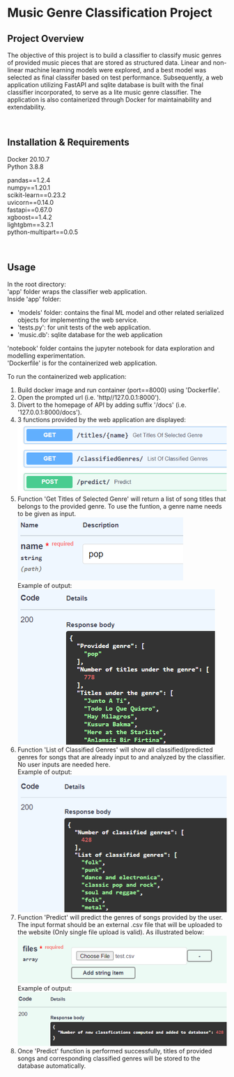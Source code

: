 # Music Genre Classification Project

## Project Overview
The objective of this project is to build a classifier to classify music genres of provided music pieces that are stored as structured data. Linear and non-linear machine learning models were explored, and a best model was selected as final classifer based on test performance. Subsequently, a web application utilizing FastAPI and sqlite database is built with the final classifier incorporated, to serve as a lite music genre classifier. The application is also containerized through Docker for maintainability and extendability.

<br />

## Installation & Requirements
Docker 20.10.7 <br />
Python 3.8.8

pandas==1.2.4<br />
numpy==1.20.1<br />
scikit-learn==0.23.2<br />
uvicorn==0.14.0<br />
fastapi==0.67.0<br />
xgboost==1.4.2<br />
lightgbm==3.2.1<br />
python-multipart==0.0.5

<br />

## Usage
In the root directory:<br /> 
'app' folder wraps the classifier web application.<br /> 
Inside 'app' folder:
* 'models' folder:  contains the final ML model and other related serialized objects for implementing the web service.
* 'tests.py': for unit tests of the web application.
* 'music.db': sqlite database for the web application<br /> 

'notebook' folder contains the jupyter notebook for data exploration and modelling experimentation.<br /> 
'Dockerfile' is for the containerized web application.<br /> 


To run the containerized web application:<br /> 
1. Build docker image and run container (port==8000) using 'Dockerfile'.
2. Open the prompted url (i.e. 'http//127.0.0.1:8000').
3. Divert to the homepage of API by adding suffix '/docs' (i.e. '127.0.0.1:8000/docs').
4. 3 functions provided by the web application are displayed:<br />![a](./others/screenshots/im1.png)<br />
5. Function 'Get Titles of Selected Genre' will return a list of song titles that belongs to the provided genre. To use the funtion, a genre name needs to be given as input.<br />![a](./others/screenshots/im2.png)<br /> Example of output:<br />![a](./others/screenshots/im5.png)<br /> 
6. Function 'List of Classified Genres' will show all classified/predicted genres for songs that are already input to and analyzed by the classifier. No user inputs are needed here.<br /> Example of output: <br />![a](./others/screenshots/im4.png)<br />
7. Function 'Predict' will predict the genres of songs provided by the user. The input format should be an external .csv file that will be uploaded to the website (Only single file upload is valid). As illustrated below:<br />![a](./others/screenshots/im3.png)<br /> Example of output: <br />![a](./others/screenshots/im6.png)<br />
8. Once 'Predict' function is performed successfully, titles of provided songs and corresponding classified genres will be stored to the database automatically.

